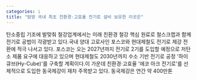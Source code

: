 ```yaml
---
categories: i
title: "탐방 국내 최초 친환경·고효율 전기로 설비 보유한 이곳은"
---
```

탄소중립 기조에 발맞춰 철강업계에서는 미래 친환경 철강 핵심 원료로 철스크랩과 함께 전기로 공법이 각광받고 있다.국내 양대 고로사인 포스코와 현대제철도 전기로 제강 전환에 적극 나서고 있다. 포스코는 오는 2027년까지 전기로 2기를 도입할 예정으로 저탄소 제품 요구에 대응하고 있으며 현대제철도 2030년까지 수소 기반 전기로 공정 &#39;하이큐브(Hy-Cube)&#39;를 구축할 계획이다.이 가운데 친환경·고효율 &#39;에코 아크 전기로&#39;를 선제적으로 도입한 동국제강이 재차 주목받고 있다. 동국제강은 연간 약 400만톤